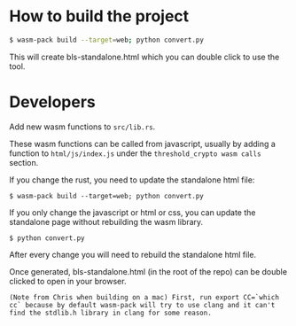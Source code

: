# How to build the project

```bash
$ wasm-pack build --target=web; python convert.py
```

This will create bls-standalone.html which you can double click to use the tool.

# Developers

Add new wasm functions to `src/lib.rs`.

These wasm functions can be called from javascript, usually by adding a function
to `html/js/index.js` under the `threshold_crypto wasm calls` section.

If you change the rust, you need to update the standalone html file:

```
$ wasm-pack build --target=web; python convert.py
```

If you only change the javascript or html or css, you can update the
standalone page without rebuilding the wasm library.

```
$ python convert.py
```

After every change you will need to rebuild the standalone html file.

Once generated, bls-standalone.html (in the root of the repo) can be double
clicked to open in your browser.

```
(Note from Chris when building on a mac) First, run export CC=`which cc` because by default wasm-pack will try to use clang and it can't find the stdlib.h library in clang for some reason.

```